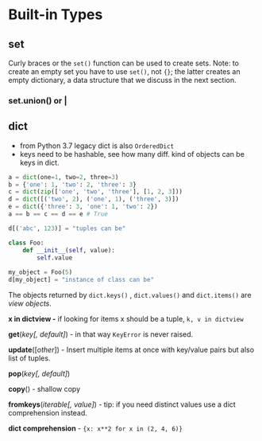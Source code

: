 # Built-in Types

## set

Curly braces or the `set()` function can be used to create sets. Note: to create an empty set you have to use `set()`, not `{}`; the latter creates an empty dictionary, a data structure that we discuss in the next section.

### set.union\(\) or \|

## dict

* from Python 3.7 legacy dict is also `OrderedDict`
* keys need to be hashable, see how many diff. kind of objects can be keys in dict.

```python
a = dict(one=1, two=2, three=3)
b = {'one': 1, 'two': 2, 'three': 3}
c = dict(zip(['one', 'two', 'three'], [1, 2, 3]))
d = dict([('two', 2), ('one', 1), ('three', 3)])
e = dict({'three': 3, 'one': 1, 'two': 2})
a == b == c == d == e # True
```

```python
d[('abc', 123)] = "tuples can be"

class Foo:
    def __init__(self, value):
        self.value
        
my_object = Foo(5)
d[my_object] = "instance of class can be"
```

The objects returned by `dict.keys()` , `dict.values()` and `dict.items()` are _view objects_.

**x in dictview -** if looking for items x should be a tuple, `k, v in dictview`

**get**\(_key\[, default\]_\) - in that way `KeyError` is never raised.

**update**\(\[_other_\]\) - Insert multiple items at once with key/value pairs but also list of tuples.

**pop**\(_key\[, default\]_\)

**copy**\(\) - shallow copy

**fromkeys**\(_iterable\[, value\]_\) - tip: if you need distinct values use a dict comprehension instead.

**dict comprehension** - `{x: x**2 for x in (2, 4, 6)}`

